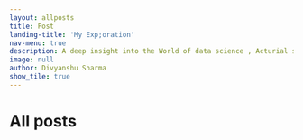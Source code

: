 ```yaml
---
layout: allposts
title: Post
landing-title: 'My Exp;oration'
nav-menu: true
description: A deep insight into the World of data science , Acturial science and much more 
image: null
author: Divyanshu Sharma
show_tile: true
---
```


<h1>All posts</h1>
